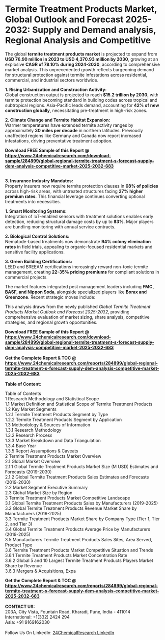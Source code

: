 <h1>Termite Treatment Products Market, Global Outlook and Forecast 2025-2032: Supply and Demand analysis, Regional Analysis and Competitive</h1><p>The global <strong>termite treatment products market</strong> is projected to expand from <strong>USD 76.90 million in 2023 to USD 4,370.93 million by 2030</strong>, growing at an explosive <strong>CAGR of 78.10% during 2024-2030</strong>, according to comprehensive market analysis. This unprecedented growth reflects burgeoning demand for structural protection against termite infestations across residential, commercial, and industrial sectors worldwide.</p><p><strong>1. Rising Urbanization and Construction Activity:</strong><br>
Global construction output is projected to reach <strong>$15.2 trillion by 2030</strong>, with termite protection becoming standard in building codes across tropical and subtropical regions. Asia-Pacific leads demand, accounting for <strong>42% of new construction globally</strong>, necessitating pre-treatment in high-risk zones.</p><p><strong>2. Climate Change and Termite Habitat Expansion:</strong><br>
Warmer temperatures have extended termite activity ranges by approximately <strong>30 miles per decade</strong> in northern latitudes. Previously unaffected regions like Germany and Canada now report increased infestations, driving preventative treatment adoption.</p><div><b>Download FREE Sample of this Report @ 
            <a href="https://www.24chemicalresearch.com/download-sample/284899/global-regional-termite-treatment-s-forecast-supply-dem-analysis-competitive-market-2025-2032-683">
            https://www.24chemicalresearch.com/download-sample/284899/global-regional-termite-treatment-s-forecast-supply-dem-analysis-competitive-market-2025-2032-683</a></b></div><br><p><strong>3. Insurance Industry Mandates:</strong><br>
Property insurers now require termite protection clauses in <strong>68% of policies</strong> across high-risk areas, with untreated structures facing <strong>27% higher premium rates</strong>. This financial leverage continues converting optional treatments into necessities.</p><p><strong>1. Smart Monitoring Systems:</strong><br>
Integration of IoT-enabled sensors with treatment solutions enables early detection, reducing structural damage costs by up to <strong>83%</strong>. Major players are bundling monitoring with annual service contracts.</p><p><strong>2. Biological Control Solutions:</strong><br>
Nematode-based treatments now demonstrate <strong>94% colony elimination rates</strong> in field trials, appealing to organic-focused residential markets and sensitive facility applications.</p><p><strong>3. Green Building Certifications:</strong><br>
LEED and BREEAM certifications increasingly reward non-toxic termite management, creating <strong>22-35% pricing premiums</strong> for compliant solutions in commercial projects.</p><p>The market features integrated pest management leaders including <strong>FMC, BASF, and Nippon Soda</strong>, alongside specialized players like <strong>Borax and Greenzone</strong>. Recent strategic moves include:</p><p>This analysis draws from the newly published <em>Global Termite Treatment Products Market Outlook and Forecast 2025-2032</em>, providing comprehensive evaluation of market sizing, share analysis, competitive strategies, and regional growth opportunities.</p><div><b>Download FREE Sample of this Report @ 
            <a href="https://www.24chemicalresearch.com/download-sample/284899/global-regional-termite-treatment-s-forecast-supply-dem-analysis-competitive-market-2025-2032-683">
            https://www.24chemicalresearch.com/download-sample/284899/global-regional-termite-treatment-s-forecast-supply-dem-analysis-competitive-market-2025-2032-683</a></b></div><br><div><b>Get the Complete Report & TOC @ 
            <a href="https://www.24chemicalresearch.com/reports/284899/global-regional-termite-treatment-s-forecast-supply-dem-analysis-competitive-market-2025-2032-683">
            https://www.24chemicalresearch.com/reports/284899/global-regional-termite-treatment-s-forecast-supply-dem-analysis-competitive-market-2025-2032-683</a></b></div><br>
            <b>Table of Content:</b><p>Table of Contents<br />
1 Research Methodology and Statistical Scope<br />
1.1 Market Definition and Statistical Scope of Termite Treatment Products<br />
1.2 Key Market Segments<br />
1.2.1 Termite Treatment Products Segment by Type<br />
1.2.2 Termite Treatment Products Segment by Application<br />
1.3 Methodology & Sources of Information<br />
1.3.1 Research Methodology<br />
1.3.2 Research Process<br />
1.3.3 Market Breakdown and Data Triangulation<br />
1.3.4 Base Year<br />
1.3.5 Report Assumptions & Caveats<br />
2 Termite Treatment Products Market Overview<br />
2.1 Global Market Overview<br />
2.1.1 Global Termite Treatment Products Market Size (M USD) Estimates and Forecasts (2019-2030)<br />
2.1.2 Global Termite Treatment Products Sales Estimates and Forecasts (2019-2030)<br />
2.2 Market Segment Executive Summary<br />
2.3 Global Market Size by Region<br />
3 Termite Treatment Products Market Competitive Landscape<br />
3.1 Global Termite Treatment Products Sales by Manufacturers (2019-2025)<br />
3.2 Global Termite Treatment Products Revenue Market Share by Manufacturers (2019-2025)<br />
3.3 Termite Treatment Products Market Share by Company Type (Tier 1, Tier 2, and Tier 3)<br />
3.4 Global Termite Treatment Products Average Price by Manufacturers (2019-2025)<br />
3.5 Manufacturers Termite Treatment Products Sales Sites, Area Served, Product Type<br />
3.6 Termite Treatment Products Market Competitive Situation and Trends<br />
3.6.1 Termite Treatment Products Market Concentration Rate<br />
3.6.2 Global 5 and 10 Largest Termite Treatment Products Players Market Share by Revenue<br />
3.6.3 Mergers & Acquisitions, Expa</p><div><b>Get the Complete Report & TOC @ 
            <a href="https://www.24chemicalresearch.com/reports/284899/global-regional-termite-treatment-s-forecast-supply-dem-analysis-competitive-market-2025-2032-683">
            https://www.24chemicalresearch.com/reports/284899/global-regional-termite-treatment-s-forecast-supply-dem-analysis-competitive-market-2025-2032-683</a></b></div><br><b>CONTACT US:</b><br>
            203A, City Vista, Fountain Road, Kharadi, Pune, India - 411014<br>
            International: +1(332) 2424 294<br>
            Asia: +91 9169162030 <br><br>
            Follow Us On LinkedIn: <a href="https://www.linkedin.com/company/24chemicalresearch/">24ChemicalResearch LinkedIn</a>